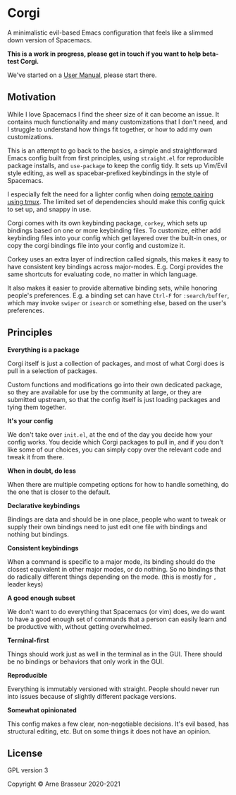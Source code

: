 # Corgi

A minimalistic evil-based Emacs configuration that feels like a slimmed down
version of Spacemacs.

**This is a work in progress, please get in touch if you want to help beta-test
Corgi.**

We've started on a [User Manual](corgi_manual.org), please start there.

## Motivation

While I love Spacemacs I find the sheer size of it can become an issue. It
contains much functionality and many customizations that I don't need, and I
struggle to understand how things fit together, or how to add my own
customizations.

This is an attempt to go back to the basics, a simple and straightforward Emacs
config built from first principles, using `straight.el` for reproducible package
installs, and `use-package` to keep the config tidy. It sets up Vim/Evil style
editing, as well as spacebar-prefixed keybindings in the style of Spacemacs.

I especially felt the need for a lighter config when doing [remote pairing using
tmux](https://lambdaisland.com/blog/2019-12-12-advent-of-parens-12-pairing-cloud-tmux).
The limited set of dependencies should make this config quick to set up, and
snappy in use.

Corgi comes with its own keybinding package, `corkey`, which sets up bindings
based on one or more keybinding files. To customize, either add keybinding files
into your config which get layered over the built-in ones, or copy the corgi
bindings file into your config and customize it.

Corkey uses an extra layer of indirection called signals, this makes it easy to
have consistent key bindings across major-modes. E.g. Corgi provides the same
shortcuts for evaluating code, no matter in which language.

It also makes it easier to provide alternative binding sets, while honoring
people's preferences. E.g. a binding set can have `Ctrl-F` for `:search/buffer`,
which may invoke `swiper` or `isearch` or something else, based on the user's
preferences.

## Principles

**Everything is a package**

Corgi itself is just a collection of packages, and most of what Corgi does is
pull in a selection of packages.

Custom functions and modifications go into their own dedicated package, so they
are available for use by the community at large, or they are submitted upstream,
so that the config itself is just loading packages and tying them together.

**It's your config**

We don't take over `init.el`, at the end of the day you decide how your config
works. You decide which Corgi packages to pull in, and if you don't like some of
our choices, you can simply copy over the relevant code and tweak it from there.

**When in doubt, do less**

When there are multiple competing options for how to handle something, do the
one that is closer to the default.

**Declarative keybindings**

Bindings are data and should be in one place, people who want to tweak or supply
their own bindings need to just edit one file with bindings and nothing but
bindings.

**Consistent keybindings**

When a command is specific to a major mode, its binding should do the closest
equivalent in other major modes, or do nothing. So no bindings that do radically
different things depending on the mode. (this is mostly for `,` leader keys)

**A good enough subset**

We don't want to do everything that Spacemacs (or vim) does, we do want to have
a good enough set of commands that a person can easily learn and be productive
with, without getting overwhelmed.

**Terminal-first**

Things should work just as well in the terminal as in the GUI. There should be
no bindings or behaviors that only work in the GUI.

**Reproducible**

Everything is immutably versioned with straight. People should never run into
issues because of slightly different package versions.

**Somewhat opinionated**

This config makes a few clear, non-negotiable decisions. It's evil based, has
structural editing, etc. But on some things it does not have
an opinion. 

## License

GPL version 3

Copyright &copy; Arne Brasseur 2020-2021
